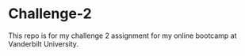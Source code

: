# Challenge-2
This repo is for my challenge 2 assignment for my online bootcamp at Vanderbilt University. 
